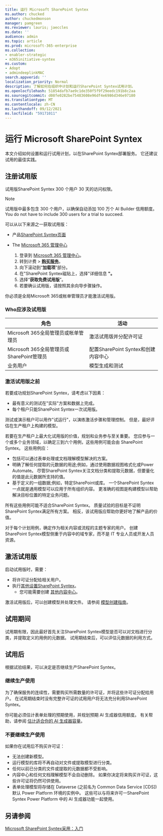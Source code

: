 ```yaml
---
title: 运行 Microsoft SharePoint Syntex
ms.author: chucked
author: chuckedmonson
manager: pamgreen
ms.reviewer: lauris; jaeccles
ms.date: ''
audience: admin
ms.topic: article
ms.prod: microsoft-365-enterprise
ms.collection:
- enabler-strategic
- m365initiative-syntex
ms.custom:
- Adopt
- admindeeplinkMAC
search.appverid: ''
localization_priority: Normal
description: 了解如何在组织中计划和运行SharePoint Syntex试用计划。
ms.openlocfilehash: 51854dafb7ae9c1de350f5f9f29eedc191b8c2aa
ms.sourcegitcommit: d08fe0282be75483608e96df4e6986d346e97180
ms.translationtype: MT
ms.contentlocale: zh-CN
ms.lasthandoff: 09/12/2021
ms.locfileid: "59171011"
---
```

# <a name="run-a-trial-of-microsoft-sharepoint-syntex"></a>运行 Microsoft SharePoint Syntex

本文介绍如何设置和运行试用计划，以在SharePoint Syntex部署服务。 它还建议试用的最佳实践。

## <a name="sign-up-for-a-trial"></a>注册试用版

试用版SharePoint Syntex 300 个用户 30 天的访问权限。

> [!NOTE]
> 试用版中最多包含 300 个用户，以确保自动添加 100 万个 AI Builder 信用额度。 You do not have to include 300 users for a trial to succeed.

可以从以下来源之一获取试用版：

- 产品[SharePoint Syntex页面](https://www.microsoft.com/microsoft-365/enterprise/sharepoint-syntex?activetab=pivot:overviewtab)

- The [Microsoft 365 管理中心](https://admin.microsoft.com)
    1. 登录到 [Microsoft 365 管理中心](https://admin.microsoft.com)。
    2. 转到计费  >  <a href="https://go.microsoft.com/fwlink/p/?linkid=868433" target="_blank">**购买服务**</a>。
    3. 向下滚动到“**加载项**”部分。
    4. 在"SharePoint Syntex磁贴上，选择"详细信息 **"。**
    5. 选择“**获取免费试用版**”。
    6. 若要确认试用版，请按照其余向导步骤操作。

你必须是全局Microsoft 365或帐单管理员才能激活试用版。

### <a name="who-should-be-involved-in-a-trial"></a>Who应涉及试用版

|角色|活动|
|---|---|
|Microsoft 365全局管理员或帐单管理员|激活试用版并分配许可证|
|Microsoft 365全局管理员或SharePoint管理员|配置SharePoint Syntex和创建内容中心|
|业务用户|模型生成和测试|

### <a name="before-you-activate-a-trial"></a>激活试用版之前

若要成功规划SharePoint Syntex，请考虑以下因素：

- 最有意义的测试在"实际"方案和数据上完成。
- 每个租户只能SharePoint Syntex一次试用版。

测试或演示租户可以用作"试运行"，以演练激活步骤和管理控制。 但是，最好评估在生产租户上构建的模型。

若要在生产租户上最大化试用版的价值，规划和业务参与至关重要。 您应参与一个或多个业务领域，以确定三到六个用例，这些用例可能会由 SharePoint Syntex。 这些用例应：

- 包括可以通过表单处理或文档理解模型解决的方案。
- 明确了解任何提取的元数据的用途;例如，通过使用数据视图格式化或Power Automate。 尽管SharePoint Syntex关注文档分类和提取元数据，但要量化的值是此元数据所支持的值。
- 基于定义的一组数据;例如，特定SharePoint或库。 一个SharePoint Syntex一点就是通用模型可以应用于所有组织内容。 更准确的视图是构建模型以帮助解决目标位置的特定业务问题。

所有这些用例可能不适合SharePoint Syntex。 质量试验的目标是不证明SharePoint Syntex满足所有方案。 相反，该试用版应帮助你更好地了解产品的价值。

对于每个计划用例，确定作为相关内容或流程的主题专家的用户。 创建SharePoint Syntex模型侧重于内容中的域专家，而不是 IT 专业人员或开发人员资源。

## <a name="activate-a-trial"></a>激活试用版

启动试用版时，需要：

- 将许可证分配给相关用户。
- 执行[其他设置SharePoint Syntex](set-up-content-understanding.md)。
  - 您可能需要创建 [其他内容中心](create-a-content-center.md)。

激活试用版后，可以创建模型并处理文件。 请参阅 [模型创建指南](create-a-content-center.md)。

## <a name="during-a-trial"></a>试用期间

试用期有限，因此最好首先关注SharePoint Syntex模型是否可以对文档进行分类，并提取定义的用例的元数据。 试用期结束后，可以评估元数据的利用方式。

## <a name="after-a-trial"></a>试用后

根据试验结果，可以决定是否继续生产SharePoint Syntex。

### <a name="proceed-to-production-use"></a>继续生产使用

为了确保服务的连续性，需要购买所需数量的许可证，并将这些许可证分配给用户。 在试用期结束时没有完整许可证的试用用户将无法充分利用SharePoint Syntex。

你可能必须估计表单处理的预期使用，并规划预期 AI 生成器信用额度。 有关帮助，请参阅 [估计适合你的 AI 生成器容量](https://powerapps.microsoft.com/ai-builder-calculator/)。

### <a name="dont-proceed-to-production-use"></a>不要继续生产使用

如果你在试用后不购买许可证：

- 无法创建新模型。
- 运行模型的库将不再自动对文件或提取模型进行分类。
- 任何以前已分类的文件或提取的元数据都不受影响。
- 内容中心和任何文档理解模型不会自动删除。 如果你决定将来购买许可证，这些许可证将仍然可供使用。
- 表单处理模型将存储在 Dataverse (之前名为 Common Data Service [CDS]) 默认 Power Platform 环境的实例中。 这些可以与将来许可一SharePoint Syntex Power Platform 中的 AI 生成器功能一起使用。

## <a name="see-also"></a>另请参阅

[Microsoft SharePoint Syntex采用：入门](adoption-getstarted.md)
